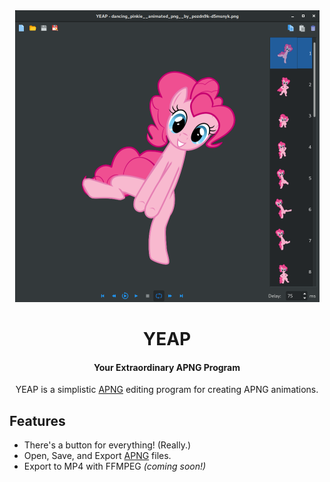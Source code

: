 <div align="center">
<img src ="https://raw.githubusercontent.com/ExtraordinaryBen/YEAP/master/img/screenshot-animated.png" />

# YEAP
#### Your Extraordinary APNG Program 
YEAP is a simplistic [APNG][APNG] editing
program for creating APNG animations.
</div>

## Features
- There's a button for everything! (Really.)
- Open, Save, and Export [APNG][APNG]
files.
- Export to MP4 with FFMPEG _(coming soon!)_

[APNG]: https://en.wikipedia.org/wiki/APNG
